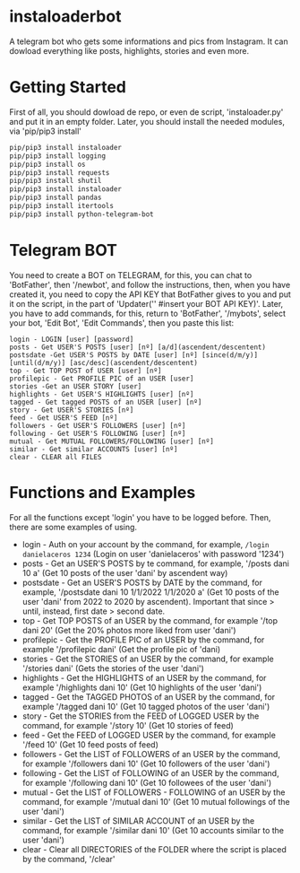 # instaloaderbot
A telegram bot who gets some informations and pics from Instagram. It can dowload everything like posts, highlights, stories and even more.

# Getting Started
First of all, you should dowload de repo, or even de script, 'instaloader.py' and put it in an empty folder. Later, you should install the needed modules, via 'pip/pip3 install'
```bash
pip/pip3 install instaloader
pip/pip3 install logging
pip/pip3 install os
pip/pip3 install requests
pip/pip3 install shutil
pip/pip3 install instaloader
pip/pip3 install pandas
pip/pip3 install itertools
pip/pip3 install python-telegram-bot
```
# Telegram BOT
You need to create a BOT on TELEGRAM, for this, you can chat to 'BotFather', then '/newbot', and follow the instructions, then, when you have created it, you need to copy the API KEY that BotFather gives to you and put it on the script, in the part of 'Updater('' #insert your BOT API KEY)'.
Later, you have to add commands, for this, return to 'BotFather', '/mybots', select your bot, 'Edit Bot', 'Edit Commands', then you paste this list:
```
login - LOGIN [user] [password]
posts - Get USER'S POSTS [user] [nº] [a/d](ascendent/descentent)
postsdate -Get USER'S POSTS by DATE [user] [nº] [since(d/m/y)] [until(d/m/y)] [asc/desc](ascendent/descentent)
top - Get TOP POST of USER [user] [nº]
profilepic - Get PROFILE PIC of an USER [user]
stories -Get an USER STORY [user]
highlights - Get USER'S HIGHLIGHTS [user] [nº]
tagged - Get tagged POSTS of an USER [user] [nº]
story - Get USER'S STORIES [nº]
feed - Get USER'S FEED [nº]
followers - Get USER'S FOLLOWERS [user] [nº]
following - Get USER'S FOLLOWING [user] [nº]
mutual - Get MUTUAL FOLLOWERS/FOLLOWING [user] [nº]
similar - Get similar ACCOUNTS [user] [nº]
clear - CLEAR all FILES
```
# Functions and Examples
For all the functions except 'login' you have to be logged before. Then, there are some examples of using.
* login - Auth on your account by the command, for example, ```/login danielaceros 1234``` (Login on user 'danielaceros' with password '1234')
* posts - Get an USER'S POSTS by te command, for example, '/posts dani 10 a' (Get 10 posts of the user 'dani' by ascendent way)
* postsdate - Get an USER'S POSTS by DATE by the command, for example, '/postsdate dani 10 1/1/2022 1/1/2020 a' (Get 10 posts of the user 'dani' from 2022 to 2020 by ascendent). Important that since > until, instead, first date > second date.
* top - Get TOP POSTS of an USER by the command, for example '/top dani 20' (Get the 20% photos more liked from user 'dani')
* profilepic - Get the PROFILE PIC of an USER by the command, for example '/profilepic dani' (Get the profile pic of 'dani)
* stories - Get the STORIES of an USER by the command, for example '/stories dani' (Gets the stories of the user 'dani')
* highlights - Get the HIGHLIGHTS of an USER by the command, for example '/highlights dani 10' (Get 10 highlights of the user 'dani')
* tagged - Get the TAGGED PHOTOS of an USER by the command, for example '/tagged dani 10' (Get 10 tagged photos of the user 'dani')
* story - Get the STORIES from the FEED of LOGGED USER by the command, for example '/story 10' (Get 10 stories of feed)
* feed - Get the FEED of LOGGED USER by the command, for example '/feed 10' (Get 10 feed posts of feed)
* followers - Get the LIST of FOLLOWERS of an USER by the command, for example '/followers dani 10' (Get 10 followers of the user 'dani')
* following - Get the LIST of FOLLOWING of an USER by the command, for example '/following dani 10' (Get 10 followees of the user 'dani')
* mutual - Get the LIST of FOLLOWERS - FOLLOWING of an USER by the command, for example '/mutual dani 10' (Get 10 mutual followings of the user 'dani')
* similar - Get the LIST of SIMILAR ACCOUNT of an USER by the command, for example '/similar dani 10' (Get 10 accounts similar to the user 'dani')
* clear - Clear all DIRECTORIES of the FOLDER where the script is placed by the command, '/clear'
